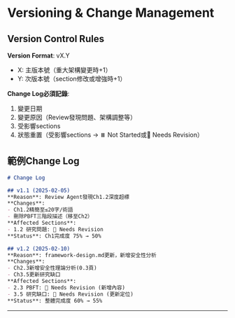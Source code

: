 # Versioning & Change Management

## Version Control Rules

**Version Format**: vX.Y
- X: 主版本號（重大架構變更時+1）
- Y: 次版本號（section修改或增強時+1）

**Change Log必須記錄**:
1. 變更日期
2. 變更原因（Review發現問題、架構調整等）
3. 受影響sections
4. 狀態重置（受影響sections → ⏸️ Not Started或🔄 Needs Revision）

## 範例Change Log

```markdown
# Change Log

## v1.1 (2025-02-05)
**Reason**: Review Agent發現Ch1.2深度超標
**Changes**:
- Ch1.2精簡至≤20字/術語
- 刪除PBFT三階段描述（移至Ch2）
**Affected Sections**:
- 1.2 研究問題: 🔄 Needs Revision
**Status**: Ch1完成度 75% → 50%

## v1.2 (2025-02-10)
**Reason**: framework-design.md更新，新增安全性分析
**Changes**:
- Ch2.3新增安全性理論分析(0.3頁)
- Ch3.5更新研究缺口
**Affected Sections**:
- 2.3 PBFT: 🔄 Needs Revision (新增內容)
- 3.5 研究缺口: 🔄 Needs Revision (更新定位)
**Status**: 整體完成度 60% → 55%
```

---
